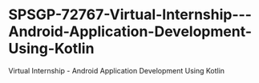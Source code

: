 # SPSGP-72767-Virtual-Internship---Android-Application-Development-Using-Kotlin
Virtual Internship - Android Application Development Using Kotlin
